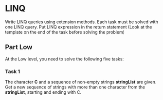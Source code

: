 # LINQ

Write LINQ queries using extension methods. Each task must be solved with
one LINQ query. Put LINQ expression in the return statement (Look at the template on the end of the task before solving the problem)

## Part Low 

At the Low level, you need to solve the following five tasks:

### Task 1
The character **C** and a sequence of non-empty strings **stringList** are given.
Get a new sequence of strings with more than one character from the **stringList**, starting and
ending with C.

